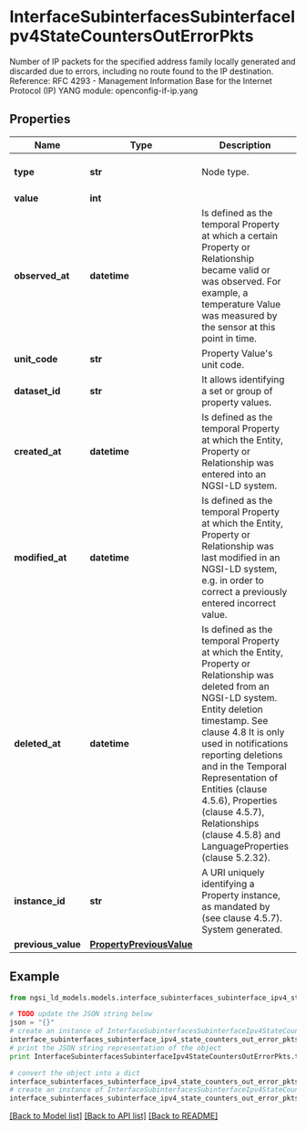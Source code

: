 # InterfaceSubinterfacesSubinterfaceIpv4StateCountersOutErrorPkts

Number of IP packets for the specified address family locally generated and discarded due to errors, including no route found to the IP destination.  Reference: RFC 4293 - Management Information Base for the Internet Protocol (IP)  YANG module: openconfig-if-ip.yang 

## Properties

Name | Type | Description | Notes
------------ | ------------- | ------------- | -------------
**type** | **str** | Node type.  | [optional] [default to 'Property']
**value** | **int** |  | 
**observed_at** | **datetime** | Is defined as the temporal Property at which a certain Property or Relationship became valid or was observed. For example, a temperature Value was measured by the sensor at this point in time.  | [optional] 
**unit_code** | **str** | Property Value&#39;s unit code.  | [optional] 
**dataset_id** | **str** | It allows identifying a set or group of property values.  | [optional] 
**created_at** | **datetime** | Is defined as the temporal Property at which the Entity, Property or Relationship was entered into an NGSI-LD system.  | [optional] [readonly] 
**modified_at** | **datetime** | Is defined as the temporal Property at which the Entity, Property or Relationship was last modified in an NGSI-LD system, e.g. in order to correct a previously entered incorrect value.  | [optional] [readonly] 
**deleted_at** | **datetime** | Is defined as the temporal Property at which the Entity, Property or Relationship was deleted from an NGSI-LD system.  Entity deletion timestamp. See clause 4.8 It is only used in notifications reporting deletions and in the Temporal Representation of Entities (clause 4.5.6), Properties (clause 4.5.7), Relationships (clause 4.5.8) and LanguageProperties (clause 5.2.32).  | [optional] [readonly] 
**instance_id** | **str** | A URI uniquely identifying a Property instance, as mandated by (see clause 4.5.7). System generated.  | [optional] [readonly] 
**previous_value** | [**PropertyPreviousValue**](PropertyPreviousValue.md) |  | [optional] 

## Example

```python
from ngsi_ld_models.models.interface_subinterfaces_subinterface_ipv4_state_counters_out_error_pkts import InterfaceSubinterfacesSubinterfaceIpv4StateCountersOutErrorPkts

# TODO update the JSON string below
json = "{}"
# create an instance of InterfaceSubinterfacesSubinterfaceIpv4StateCountersOutErrorPkts from a JSON string
interface_subinterfaces_subinterface_ipv4_state_counters_out_error_pkts_instance = InterfaceSubinterfacesSubinterfaceIpv4StateCountersOutErrorPkts.from_json(json)
# print the JSON string representation of the object
print InterfaceSubinterfacesSubinterfaceIpv4StateCountersOutErrorPkts.to_json()

# convert the object into a dict
interface_subinterfaces_subinterface_ipv4_state_counters_out_error_pkts_dict = interface_subinterfaces_subinterface_ipv4_state_counters_out_error_pkts_instance.to_dict()
# create an instance of InterfaceSubinterfacesSubinterfaceIpv4StateCountersOutErrorPkts from a dict
interface_subinterfaces_subinterface_ipv4_state_counters_out_error_pkts_form_dict = interface_subinterfaces_subinterface_ipv4_state_counters_out_error_pkts.from_dict(interface_subinterfaces_subinterface_ipv4_state_counters_out_error_pkts_dict)
```
[[Back to Model list]](../README.md#documentation-for-models) [[Back to API list]](../README.md#documentation-for-api-endpoints) [[Back to README]](../README.md)


